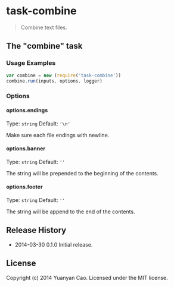 # task-combine
> Combine text files.

## The "combine" task

### Usage Examples

```js
var combine = new (require('task-combine'))
combine.run(inputs, options, logger)
```

### Options

#### options.endings
Type: `string`
Default: `'\n'`

Make sure each file endings with newline.

#### options.banner
Type: `string`
Default: `''`

The string will be prepended to the beginning of the contents.

#### options.footer
Type: `string`
Default: `''`

The string will be append to the end of the contents.

## Release History
* 2014-03-30    0.1.0    Initial release.

## License
Copyright (c) 2014 Yuanyan Cao. Licensed under the MIT license.
